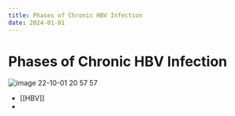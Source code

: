 ```yaml
---
title: Phases of Chronic HBV Infection
date: 2024-01-01
---
```


# Phases of Chronic HBV Infection

![image 22-10-01 20 57 57](https://i.imgur.com/Liwjv6b.png)

- [[HBV]]
-
